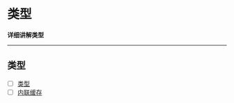 # 类型

**详细讲解类型**

---

## 类型
* [ ] [类型](https://v8.dev/blog/react-cliff)
* [ ] [内联缓存](https://mathiasbynens.be/notes/shapes-ics)
